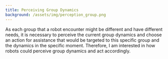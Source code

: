 ```yaml
---
title: Perceiving Group Dynamics
background: /assets/img/perception_group.png
---
```


As each group that a robot encounter might be different and have different needs, it is necessary to perceive the current group dynamics and 
choose an action for assistance that would be targeted to this specific group and the dynamics in the specific moment. 
Therefore, I am interested in how robots could perceive group dynamics and act accordingly. 




